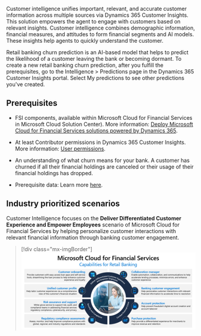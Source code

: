 Customer intelligence unifies important, relevant, and accurate customer information across multiple sources via Dynamics 365 Customer Insights. This solution empowers the agent to engage with customers based on relevant insights. Customer intelligence combines demographic information, financial measures, and attitudes to form financial segments and AI models. These insights help agents to quickly understand the customer.

Retail banking churn prediction is an AI-based model that helps to predict the likelihood of a customer leaving the bank or becoming dormant. To create a new retail banking churn prediction, after you fulfill the prerequisites, go to the Intelligence > Predictions page in the Dynamics 365 Customer Insights portal. Select My predictions to see other predictions you've created.

## Prerequisites

- FSI components, available within Microsoft Cloud for Financial Services in Microsoft Cloud Solution Center). More information: [Deploy Microsoft Cloud for Financial Services solutions powered by Dynamics 365](/dynamics365/industry/financial-services/deploy/?azure-portal=true).

- At least Contributor permissions in Dynamics 365 Customer Insights. More information: [User permissions](/dynamics365/customer-insights/audience-insights/permissions/?azure-portal=true).

- An understanding of what churn means for your bank. A customer has churned if all their financial holdings are canceled or their usage of their financial holdings has dropped.

- Prerequisite data: Learn more [here](/dynamics365/industry/financial-services/churn-prediction/?azure-portal=true).

## Industry prioritized scenarios

Customer Intelligence focuses on the **Deliver Differentiated Customer Experience and Empower Employees** scenario of Microsoft Cloud for Financial Services by helping personalize customer interactions with relevant financial information through banking customer engagement.

> [!div class="mx-imgBorder"]
> [![Microsoft Cloud for Financial Services capabilities for retail banking include customer onboarding, unified customer profile, risk assurance and support, regulatory compliance assessments, and so on.](../media/bank-capabilities.png)](../media/bank-capabilities.png#lightbox)
